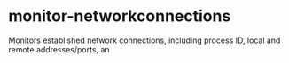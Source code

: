 # monitor-networkconnections
Monitors established network connections, including process ID, local and remote addresses/ports, an
